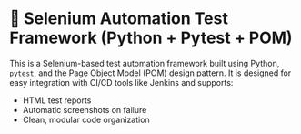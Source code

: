 # 🧪 Selenium Automation Test Framework (Python + Pytest + POM)

This is a Selenium-based test automation framework built using Python, `pytest`, and the Page Object Model (POM) design pattern. It is designed for easy integration with CI/CD tools like Jenkins and supports:

- HTML test reports
- Automatic screenshots on failure
- Clean, modular code organization
